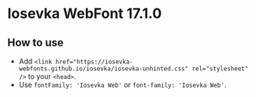 # Iosevka WebFont 17.1.0

## How to use

- Add `<link href="https://iosevka-webfonts.github.io/iosevka/iosevka-unhinted.css" rel="stylesheet" />` to your `<head>`.
- Use `fontFamily: 'Iosevka Web'` or `font-family: 'Iosevka Web'`.
